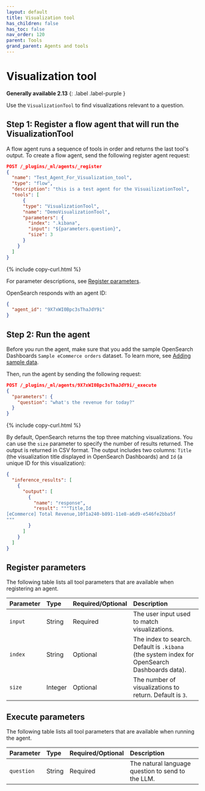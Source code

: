```yaml
---
layout: default
title: Visualization tool
has_children: false
has_toc: false
nav_order: 120
parent: Tools
grand_parent: Agents and tools
---
```


# Visualization tool
**Generally available 2.13**
{: .label .label-purple }

Use the `VisualizationTool` to find visualizations relevant to a question. 

## Step 1: Register a flow agent that will run the VisualizationTool

A flow agent runs a sequence of tools in order and returns the last tool's output. To create a flow agent, send the following register agent request:

```json
POST /_plugins/_ml/agents/_register
{
  "name": "Test_Agent_For_Visualization_tool",
  "type": "flow",
  "description": "this is a test agent for the VisuailizationTool",
  "tools": [
      {
      "type": "VisualizationTool",
      "name": "DemoVisualizationTool",
      "parameters": {
        "index": ".kibana",
        "input": "${parameters.question}",
        "size": 3
      }
    }
  ]
}
```
{% include copy-curl.html %} 

For parameter descriptions, see [Register parameters](#register-parameters).

OpenSearch responds with an agent ID:

```json
{
  "agent_id": "9X7xWI0Bpc3sThaJdY9i"
}
```

## Step 2: Run the agent

Before you run the agent, make sure that you add the sample OpenSearch Dashboards `Sample eCommerce orders` dataset. To learn more, see [Adding sample data]({{site.url}}{{site.baseurl}}/dashboards/quickstart#adding-sample-data).

Then, run the agent by sending the following request:

```json
POST /_plugins/_ml/agents/9X7xWI0Bpc3sThaJdY9i/_execute
{
  "parameters": {
    "question": "what's the revenue for today?"
  }
}
```
{% include copy-curl.html %} 

By default, OpenSearch returns the top three matching visualizations. You can use the `size` parameter to specify the number of results returned. The output is returned in CSV format. The output includes two columns: `Title` (the visualization title displayed in OpenSearch Dashboards) and `Id` (a unique ID for this visualization):

```json
{
  "inference_results": [
    {
      "output": [
        {
          "name": "response",
          "result": """Title,Id
[eCommerce] Total Revenue,10f1a240-b891-11e8-a6d9-e546fe2bba5f
"""
        }
      ]
    }
  ]
}
```

## Register parameters

The following table lists all tool parameters that are available when registering an agent.

Parameter	| Type | Required/Optional | Description	
:--- | :--- | :--- | :---
`input` | String | Required | The user input used to match visualizations.
`index` | String | Optional | The index to search. Default is `.kibana` (the system index for OpenSearch Dashboards data).
`size` | Integer | Optional | The number of visualizations to return. Default is `3`.

## Execute parameters

The following table lists all tool parameters that are available when running the agent.

Parameter	| Type | Required/Optional | Description	
:--- | :--- | :--- | :---
`question` | String | Required | The natural language question to send to the LLM. 
